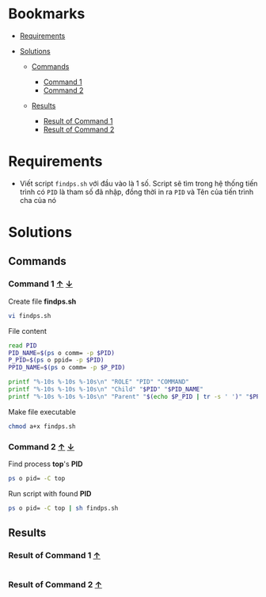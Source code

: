 <a name="bookmarks"/>

# Bookmarks

- [Requirements](#requirements)

- [Solutions](#solutions)

	- [Commands](#commands)
		- [Command 1](#command-1)
		- [Command 2](#command-2)

	- [Results](#results)
		- [Result of Command 1](#result-1)
		- [Result of Command 2](#result-2)

<a name="requirements"/>

# Requirements

- Viết script `findps.sh` với đầu vào là 1 số. Script sẽ tìm trong hệ thống tiến trình có `PID` là tham số đã nhập, đồng thời in ra `PID` và Tên của tiến trình cha của nó

<a name="solutions"/>

# Solutions 

<a name="commands"/>

## Commands

<a name="command-1"/>

### Command 1 [↑](#bookmarks) [↓](#result-1)

Create file **findps.sh**

```sh
vi findps.sh
```

File content

```sh
read PID
PID_NAME=$(ps o comm= -p $PID)
P_PID=$(ps o ppid= -p $PID)
PPID_NAME=$(ps o comm= -p $P_PID)

printf "%-10s %-10s %-10s\n" "ROLE" "PID" "COMMAND"
printf "%-10s %-10s %-10s\n" "Child" "$PID" "$PID_NAME"
printf "%-10s %-10s %-10s\n" "Parent" "$(echo $P_PID | tr -s ' ')" "$PPID_NAME"
```

Make file executable

```sh
chmod a+x findps.sh
```

<a name="command-2"/>

### Command 2 [↑](#bookmarks) [↓](#result-2)

Find process **top**'s **PID**

```sh
ps o pid= -C top
```

Run script with found **PID**

```sh
ps o pid= -C top | sh findps.sh 
```

<a name="results"/>

## Results

<a name="result-1"/>

### Result of Command 1 [↑](#command-1)

```sh

```

<a name="result-2"/>

### Result of Command 2 [↑](#command-2)

```sh

```

